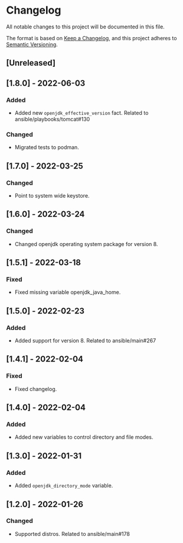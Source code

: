 # Changelog
All notable changes to this project will be documented in this file.

The format is based on [Keep a Changelog](https://keepachangelog.com/en/1.0.0/),
and this project adheres to [Semantic Versioning](https://semver.org/spec/v2.0.0.html).

## [Unreleased]

## [1.8.0] - 2022-06-03
### Added
- Added new `openjdk_effective_version` fact. Related to ansible/playbooks/tomcat#130

### Changed
- Migrated tests to podman.

## [1.7.0] - 2022-03-25
### Changed
- Point to system wide keystore.

## [1.6.0] - 2022-03-24
### Changed
- Changed openjdk operating system package for version 8.

## [1.5.1] - 2022-03-18
### Fixed
- Fixed missing variable openjdk_java_home.

## [1.5.0] - 2022-02-23
### Added
- Added support for version 8. Related to ansible/main#267
## [1.4.1] - 2022-02-04
### Fixed

- Fixed changelog.

## [1.4.0] - 2022-02-04
### Added
- Added new variables to control directory and file modes.

## [1.3.0] - 2022-01-31
### Added
- Added `openjdk_directory_mode` variable.

## [1.2.0] - 2022-01-26
### Changed
- Supported distros. Related to ansible/main#178

